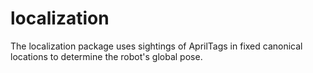 # localization

The localization package uses sightings of AprilTags in fixed canonical locations
to determine the robot's global pose.